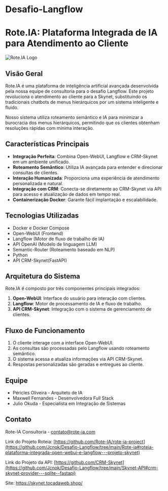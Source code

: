 # Desafio-Langflow


# Rote.IA: Plataforma Integrada de IA para Atendimento ao Cliente

![Rote.IA Logo](./img/diagrama.png)

## Visão Geral

Rote.IA é uma plataforma de inteligência artificial avançada desenvolvida pela nossa equipe de consultoria para o desafio Langflow. Este projeto revoluciona o atendimento ao cliente para a Skynet, substituindo os tradicionais chatbots de menus hierárquicos por um sistema inteligente e fluido.

Nosso sistema utiliza roteamento semântico e IA para minimizar a burocracia dos menus hierárquicos, permitindo que os clientes obtenham resoluções rápidas com mínima interação.

## Características Principais

- **Integração Perfeita**: Combina Open-WebUI, Langflow e CRM-Skynet em um ambiente unificado.
- **Roteamento Semântico**: Utiliza IA avançada para entender e direcionar consultas de clientes.
- **Interação Humanizada**: Proporciona uma experiência de atendimento personalizada e natural.
- **Integração com CRM**: Conecta-se diretamente ao CRM-Skynet via API para acesso e atualização de dados em tempo real.
- **Containerização Docker**: Garante fácil implantação e escalabilidade.

## Tecnologias Utilizadas

- Docker e Docker Compose
- Open-WebUI (Frontend)
- Langflow (Motor de fluxo de trabalho de IA)
- API OpenAI (Modelo de linguagem LLM)
- Semantic-Router (Roteamento baseado em NLP)
- Python
- API CRM-Skynet(FastAPI)


## Arquitetura do Sistema

Rote.IA é composto por três componentes principais integrados:

1. **Open-WebUI**: Interface do usuário para interação com clientes.
2. **Langflow**: Motor de processamento de IA e fluxo de trabalho.
3. **API CRM-Skynet**: Integração com o sistema de gerenciamento de clientes.

## Fluxo de Funcionamento

1. O cliente interage com a interface Open-WebUI.
2. As consultas são processadas pelo Langflow usando roteamento semântico.
3. O sistema acessa e atualiza informações via API CRM-Skynet.
4. Respostas personalizadas são geradas e entregues ao cliente.

 
## Equipe

- Péricles Oliveira - Arquiteto de IA
- Maxwell Fernandes - Desenvolvedora Full Stack
- Julio Okuda - Especialista em Integração de Sistemas


## Contato

Rote-IA Consultoria - 
contato@rote-ia.com

Link do Projeto Roteia: [https://github.com/Rote-IA/rote-ia-project](https://github.com/Jcnok/Desafio-Langflow/tree/main/Rote-ia#roteia-plataforma-integrada-open-webui-e-langflow---projeto-skynet)

Link do Projeto da API: [https://github.com/CRM-Skynet](https://github.com/Jcnok/Desafio-Langflow/tree/main/Skynet-API#crm-skynet-provider---sqlite--fastapi)

Site: https://skynet.tocadaweb.shop/